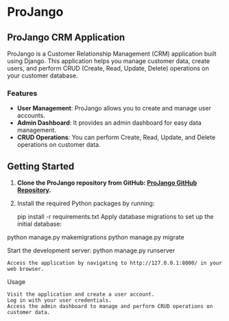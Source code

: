 # ProJango
## ProJango CRM Application

ProJango is a Customer Relationship Management (CRM) application built using Django. This application helps you manage customer data, create users, and perform CRUD (Create, Read, Update, Delete) operations on your customer database.

### Features

- **User Management**: ProJango allows you to create and manage user accounts.
- **Admin Dashboard**: It provides an admin dashboard for easy data management.
- **CRUD Operations**: You can perform Create, Read, Update, and Delete operations on customer data.

## Getting Started

1. **Clone the ProJango repository from GitHub: [ProJango GitHub Repository](https://github.com/krishnasowmya99/ProJango.git).**

2. Install the required Python packages by running:
  
   pip install -r requirements.txt
Apply database migrations to set up the initial database:

python manage.py makemigrations
python manage.py migrate

Start the development server:
    python manage.py runserver

    Access the application by navigating to http://127.0.0.1:8000/ in your web browser.

Usage

    Visit the application and create a user account.
    Log in with your user credentials.
    Access the admin dashboard to manage and perform CRUD operations on customer data.
